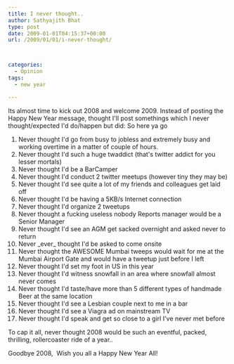 ```yaml
---
title: I never thought..
author: Sathyajith Bhat
type: post
date: 2009-01-01T04:15:37+00:00
url: /2009/01/01/i-never-thought/



categories:
  - Opinion
tags:
  - new year

---
```

Its almost time to kick out 2008 and welcome 2009. Instead of posting the Happy New Year message, thought I'll post somethings which I never thought/expected I'd do/happen but did: So here ya go

<!--more-->

  1. Never thought I'd go from busy to jobless and extremely busy and working overtime in a matter of couple of hours.
  2. Never thought I'd such a huge twaddict (that's twitter addict for you lesser mortals)
  3. Never thought I'd be a BarCamper
  4. Never thought I'd conduct 2 twitter meetups (however tiny they may be)
  5. Never thought I'd see quite a lot of my friends and colleagues get laid off
  6. Never thought I'd be having a 5KB/s Internet connection
  7. Never thought I'd organize 2 tweetups
  8. Never thought a fucking useless nobody Reports manager would be a Senior Manager
  9. Never thought I'd see an AGM get sacked overnight and asked never to return
 10. Never \_ever\_ thought I'd be asked to come onsite
 11. Never thought the AWESOME Mumbai tweeps would wait for me at the Mumbai Airport Gate and would have a tweetup just before I left
 12. Never thought I'd set my foot in US in this year
 13. Never thought I'd witness snowfall in an area where snowfall almost never comes
 14. Never thought I'd taste/have more than 5 different types of handmade Beer at the same location
 15. Never thought I'd see a Lesbian couple next to me in a bar
 16. Never thought I'd see a Viagra ad on mainstream TV
 17. Never thought I'd speak and get so close to a girl I've never met before

To cap it all, never thought 2008 would be such an eventful, packed, thrilling, rollercoaster ride of a year..

Goodbye 2008,  Wish you all a Happy New Year All!
